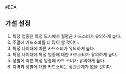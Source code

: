 #EDA

## 가설 설정

1. 특정 업종은 특정 도시에서 월평균 카드소비가 유의하게 높다.
2. 주말에 카드소비를 더 많이 할 것이다.
3. 특정 나이대에 따른 카드소비가 유의하게 높다.
4. 특정 나이대에 특정 업종에 대한 카드소비가 유의하게 높다.
5. 성별에 따른 특정 업종에 카드 소비가 유의하게 높다.
6. 지역과 성별에 대한 카드소비는 상관관계가 없을 것이다.
